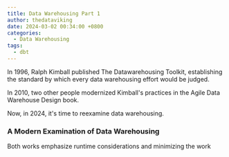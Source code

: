 ```yaml
---
title: Data Warehousing Part 1
author: thedataviking
date: 2024-03-02 00:34:00 +0800
categories:
  - Data Warehousing
tags:
  - dbt
---
```


In 1996, Ralph Kimball published The Datawarehousing Toolkit, establishing the standard by which every data warehousing effort would be judged.

In 2010, two other people modernized Kimball's practices in the Agile Data Warehouse Design book.

Now, in 2024, it's time to reexamine data warehousing.


### A Modern Examination of Data Warehousing

Both works emphasize runtime considerations and minimizing the work

